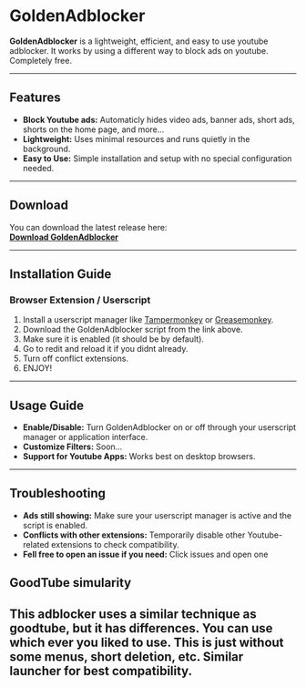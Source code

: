 # GoldenAdblocker

**GoldenAdblocker** is a lightweight, efficient, and easy to use youtube adblocker. It works by using a different way to block ads on youtube. Completely free.

---

## Features

- **Block Youtube ads:** Automaticly hides video ads, banner ads, short ads, shorts on the home page, and more...
- **Lightweight:** Uses minimal resources and runs quietly in the background.
- **Easy to Use:** Simple installation and setup with no special configuration needed.

---

## Download

You can download the latest release here:  
[**Download GoldenAdblocker**](ilomero.com/goldenadblocker/download.user.js)  

---

## Installation Guide

### Browser Extension / Userscript
1. Install a userscript manager like [Tampermonkey](https://www.tampermonkey.net/) or [Greasemonkey](https://www.greasespot.net/).
2. Download the GoldenAdblocker script from the link above.
3. Make sure it is enabled (it should be by default).
4. Go to redit and reload it if you didnt already.
5. Turn off conflict extensions.
6. ENJOY!

---

## Usage Guide

- **Enable/Disable:** Turn GoldenAdblocker on or off through your userscript manager or application interface.
- **Customize Filters:** Soon...
- **Support for Youtube Apps:** Works best on desktop browsers.

---

## Troubleshooting

- **Ads still showing:** Make sure your userscript manager is active and the script is enabled.
- **Conflicts with other extensions:** Temporarily disable other Youtube-related extensions to check compatibility.
- **Fell free to open an issue if you need:** Click issues and open one

## GoodTube simularity 

This adblocker uses a similar technique as goodtube, but it has differences. You can use which ever you liked to use. This is just without some menus, short deletion, etc.
Similar launcher for best compatibility.
---
  
